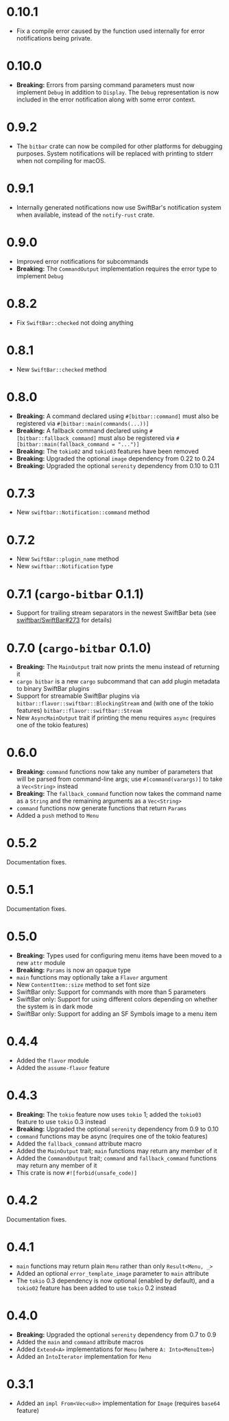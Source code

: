 # 0.10.1

* Fix a compile error caused by the function used internally for error notifications being private.

# 0.10.0

* **Breaking:** Errors from parsing command parameters must now implement `Debug` in addition to `Display`. The `Debug` representation is now included in the error notification along with some error context.

# 0.9.2

* The `bitbar` crate can now be compiled for other platforms for debugging purposes. System notifications will be replaced with printing to stderr when not compiling for macOS.

# 0.9.1

* Internally generated notifications now use SwiftBar's notification system when available, instead of the `notify-rust` crate.

# 0.9.0

* Improved error notifications for subcommands
* **Breaking:** The `CommandOutput` implementation requires the error type to implement `Debug`

# 0.8.2

* Fix `SwiftBar::checked` not doing anything

# 0.8.1

* New `SwiftBar::checked` method

# 0.8.0

* **Breaking:** A command declared using `#[bitbar::command]` must also be registered via `#[bitbar::main(commands(...))]`
* **Breaking:** A fallback command declared using `#[bitbar::fallback_command]` must also be registered via `#[bitbar::main(fallback_command = "...")]`
* **Breaking:** The `tokio02` and `tokio03` features have been removed
* **Breaking:** Upgraded the optional `image` dependency from 0.22 to 0.24
* **Breaking:** Upgraded the optional `serenity` dependency from 0.10 to 0.11

# 0.7.3

* New `swiftbar::Notification::command` method

# 0.7.2

* New `SwiftBar::plugin_name` method
* New `swiftbar::Notification` type

# 0.7.1 (`cargo-bitbar` 0.1.1)

* Support for trailing stream separators in the newest SwiftBar beta (see [swiftbar/SwiftBar#273](https://github.com/swiftbar/SwiftBar/issues/273) for details)

# 0.7.0 (`cargo-bitbar` 0.1.0)

* **Breaking:** The `MainOutput` trait now prints the menu instead of returning it
* `cargo bitbar` is a new `cargo` subcommand that can add plugin metadata to binary SwiftBar plugins
* Support for streamable SwiftBar plugins via `bitbar::flavor::swiftbar::BlockingStream` and (with one of the tokio features) `bitbar::flavor::swiftbar::Stream`
* New `AsyncMainOutput` trait if printing the menu requires `async` (requires one of the tokio features)

# 0.6.0

* **Breaking:** `command` functions now take any number of parameters that will be parsed from command-line args; use `#[command(varargs)]` to take a `Vec<String>` instead
* **Breaking:** The `fallback_command` function now takes the command name as a `String` and the remaining arguments as a `Vec<String>`
* `command` functions now generate functions that return `Params`
* Added a `push` method to `Menu`

# 0.5.2

Documentation fixes.

# 0.5.1

Documentation fixes.

# 0.5.0

* **Breaking:** Types used for configuring menu items have been moved to a new `attr` module
* **Breaking:** `Params` is now an opaque type
* `main` functions may optionally take a `Flavor` argument
* New `ContentItem::size` method to set font size
* SwiftBar only: Support for commands with more than 5 parameters
* SwiftBar only: Support for using different colors depending on whether the system is in dark mode
* SwiftBar only: Support for adding an SF Symbols image to a menu item

# 0.4.4

* Added the `flavor` module
* Added the `assume-flavor` feature

# 0.4.3

* **Breaking:** The `tokio` feature now uses `tokio` 1; added the `tokio03` feature to use `tokio` 0.3 instead
* **Breaking:** Upgraded the optional `serenity` dependency from 0.9 to 0.10
* `command` functions may be async (requires one of the tokio features)
* Added the `fallback_command` attribute macro
* Added the `MainOutput` trait; `main` functions may return any member of it
* Added the `CommandOutput` trait; `command` and `fallback_command` functions may return any member of it
* This crate is now `#![forbid(unsafe_code)]`

# 0.4.2

Documentation fixes.

# 0.4.1

* `main` functions may return plain `Menu` rather than only `Result<Menu, _>`
* Added an optional `error_template_image` parameter to `main` attribute
* The `tokio` 0.3 dependency is now optional (enabled by default), and a `tokio02` feature has been added to use `tokio` 0.2 instead

# 0.4.0

* **Breaking:** Upgraded the optional `serenity` dependency from 0.7 to 0.9
* Added the `main` and `command` attribute macros
* Added `Extend<A>` implementations for `Menu` (where `A: Into<MenuItem>`)
* Added an `IntoIterator` implementation for `Menu`

# 0.3.1

* Added an `impl From<Vec<u8>>` implementation for `Image` (requires `base64` feature)
